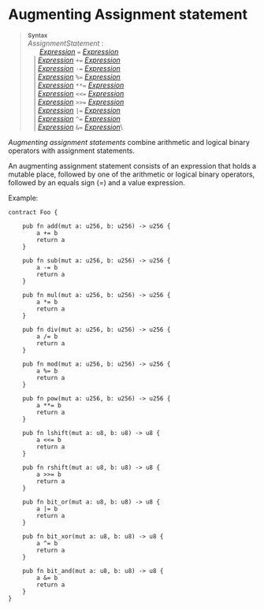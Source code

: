 # Augmenting Assignment statement


> **<sup>Syntax</sup>**\
> _AssignmentStatement_ :\
> &nbsp;&nbsp; &nbsp;&nbsp; [_Expression_] `=` [_Expression_]\
> &nbsp;&nbsp; | [_Expression_] `+=` [_Expression_]\
> &nbsp;&nbsp; | [_Expression_] `-=` [_Expression_]\
> &nbsp;&nbsp; | [_Expression_] `%=` [_Expression_]\
> &nbsp;&nbsp; | [_Expression_] `**=` [_Expression_]\
> &nbsp;&nbsp; | [_Expression_] `<<=` [_Expression_]\
> &nbsp;&nbsp; | [_Expression_] `>>=` [_Expression_]\
> &nbsp;&nbsp; | [_Expression_] `|=` [_Expression_]\
> &nbsp;&nbsp; | [_Expression_] `^=` [_Expression_]\
> &nbsp;&nbsp; | [_Expression_] `&=` [_Expression_]\

*Augmenting assignment statements* combine arithmetic and logical binary operators with assignment statements.

An augmenting assignment statement consists of an expression that holds a mutable place, followed by one of the arithmetic or logical binary operators, followed by an equals sign (=) and a value expression.


Example:

```fe
contract Foo {

    pub fn add(mut a: u256, b: u256) -> u256 {
        a += b
        return a
    }

    pub fn sub(mut a: u256, b: u256) -> u256 {
        a -= b
        return a
    }

    pub fn mul(mut a: u256, b: u256) -> u256 {
        a *= b
        return a
    }

    pub fn div(mut a: u256, b: u256) -> u256 {
        a /= b
        return a
    }

    pub fn mod(mut a: u256, b: u256) -> u256 {
        a %= b
        return a
    }

    pub fn pow(mut a: u256, b: u256) -> u256 {
        a **= b
        return a
    }

    pub fn lshift(mut a: u8, b: u8) -> u8 {
        a <<= b
        return a
    }

    pub fn rshift(mut a: u8, b: u8) -> u8 {
        a >>= b
        return a
    }

    pub fn bit_or(mut a: u8, b: u8) -> u8 {
        a |= b
        return a
    }

    pub fn bit_xor(mut a: u8, b: u8) -> u8 {
        a ^= b
        return a
    }

    pub fn bit_and(mut a: u8, b: u8) -> u8 {
        a &= b
        return a
    }
}
```

[_Expression_]: ../expressions/index.md
